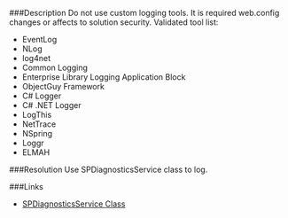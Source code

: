 ﻿<properties 
	pageTitle="RESP510239: Avoid custom logging" 
    pageName="resp510239"
    parentPageId="csharp"
/>

###Description
Do not use custom logging tools. It is required web.config changes or affects to solution security. Validated tool list:

- EventLog
- NLog
- log4net
- Common Logging
- Enterprise Library Logging Application Block
- ObjectGuy Framework
- C# Logger
- C# .NET Logger
- LogThis
- NetTrace
- NSpring
- Loggr
- ELMAH

###Resolution
Use SPDiagnosticsService class to log.

###Links
- [SPDiagnosticsService Class](https://msdn.microsoft.com/en-us/library/microsoft.sharepoint.administration.spdiagnosticsservice(v=office.14).aspx)
